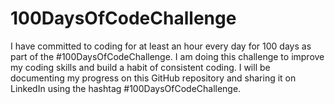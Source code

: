 # 100DaysOfCodeChallenge
I have committed to coding for at least an hour every day for 100 days as part of the #100DaysOfCodeChallenge. I am doing this challenge to improve my coding skills and build a habit of consistent coding. I will be documenting my progress on this GitHub repository and sharing it on LinkedIn using the hashtag #100DaysOfCodeChallenge.
